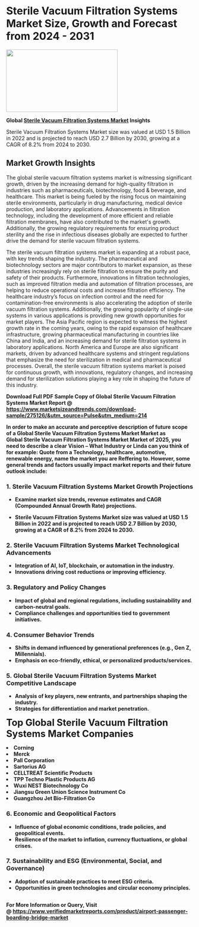 <H1>Sterile Vacuum Filtration Systems Market Size, Growth and Forecast from 2024 - 2031</H1><img class="aligncenter size-medium wp-image-584254" src="https://thirdeyenews.in/wp-content/uploads/2024/09/Global-Market-Research-300x168.jpeg" alt="" width="300" height="168" /><p><strong>Global&nbsp;<a href="https://www.marketsizeandtrends.com/download-sample/275126/&amp;utm_source=Pulse&amp;utm_medium=214">Sterile Vacuum Filtration Systems Market</a> Insights</strong></p><p>Sterile Vacuum Filtration Systems Market size was valued at USD 1.5 Billion in 2022 and is projected to reach USD 2.7 Billion by 2030, growing at a CAGR of 8.2% from 2024 to 2030.</p><p><h2>Market Growth Insights</h2> <p>The global sterile vacuum filtration systems market is witnessing significant growth, driven by the increasing demand for high-quality filtration in industries such as pharmaceuticals, biotechnology, food & beverage, and healthcare. This market is being fueled by the rising focus on maintaining sterile environments, particularly in drug manufacturing, medical device production, and laboratory applications. Advancements in filtration technology, including the development of more efficient and reliable filtration membranes, have also contributed to the market's growth. Additionally, the growing regulatory requirements for ensuring product sterility and the rise in infectious diseases globally are expected to further drive the demand for sterile vacuum filtration systems.</p> <p><strong></strong></p> <p>The sterile vacuum filtration systems market is expanding at a robust pace, with key trends shaping the industry. The pharmaceutical and biotechnology sectors are major contributors to market expansion, as these industries increasingly rely on sterile filtration to ensure the purity and safety of their products. Furthermore, innovations in filtration technologies, such as improved filtration media and automation of filtration processes, are helping to reduce operational costs and increase filtration efficiency. The healthcare industry’s focus on infection control and the need for contamination-free environments is also accelerating the adoption of sterile vacuum filtration systems. Additionally, the growing popularity of single-use systems in various applications is providing new growth opportunities for market players. The Asia Pacific region is expected to witness the highest growth rate in the coming years, owing to the rapid expansion of healthcare infrastructure, growing pharmaceutical manufacturing in countries like China and India, and an increasing demand for sterile filtration systems in laboratory applications. North America and Europe are also significant markets, driven by advanced healthcare systems and stringent regulations that emphasize the need for sterilization in medical and pharmaceutical processes. Overall, the sterile vacuum filtration systems market is poised for continuous growth, with innovations, regulatory changes, and increasing demand for sterilization solutions playing a key role in shaping the future of this industry.</p> <p><strong></p><p><span class=""><strong>Download Full PDF Sample Copy of Global Sterile Vacuum Filtration Systems Market Report</strong> @ <a href="https://www.marketsizeandtrends.com/download-sample/275126/&amp;utm_source=Pulse&amp;utm_medium=214" target="_blank">https://www.marketsizeandtrends.com/download-sample/275126/&amp;utm_source=Pulse&amp;utm_medium=214</a></span></p><p>In order to make an accurate and perceptive description of future scope of a Global&nbsp;Sterile Vacuum Filtration Systems Market Market as Global&nbsp;Sterile Vacuum Filtration Systems Market Market of 2025, you need to describe a clear Vision &ndash; What Industry or Linda can you think of for example: Quote from a Technology, healthcare, automotive, renewable energy, name the market you are Reffering to. However, some general trends and factors usually impact market reports and their future outlook include:</p><h3>1.&nbsp;<strong>Sterile Vacuum Filtration Systems Market Growth Projections</strong></h3><ul><li>Examine market size trends, revenue estimates and CAGR (Compounded Annual Growth Rate) projections.</li><li><p>Sterile Vacuum Filtration Systems Market size was valued at USD 1.5 Billion in 2022 and is projected to reach USD 2.7 Billion by 2030, growing at a CAGR of 8.2% from 2024 to 2030.</p></li></ul><h3>2.&nbsp;<strong>Sterile Vacuum Filtration Systems Market Technological Advancements</strong></h3><ul><li>Integration of AI, IoT, blockchain, or automation in the industry.</li><li>Innovations driving cost reductions or improving efficiency.</li></ul><h3>3.&nbsp;<strong>Regulatory and Policy Changes</strong></h3><ul><li>Impact of global and regional regulations, including sustainability and carbon-neutral goals.</li><li>Compliance challenges and opportunities tied to government initiatives.</li></ul><h3>4.&nbsp;<strong>Consumer Behavior Trends</strong></h3><ul><li>Shifts in demand influenced by generational preferences (e.g., Gen Z, Millennials).</li><li>Emphasis on eco-friendly, ethical, or personalized products/services.</li></ul><h3>5.&nbsp;<strong>Global Sterile Vacuum Filtration Systems Market Competitive Landscape</strong></h3><ul><li>Analysis of key players, new entrants, and partnerships shaping the industry.</li><li>Strategies for differentiation and market penetration.</li></ul><p data-pm-slice="1 1 []"><span style="color: inherit; font-family: inherit; font-size: 25px;">Top Global Sterile Vacuum Filtration Systems Market Companies</span></p><div class="" data-test-id=""><p><li>Corning</li><li> Merck</li><li> Pall Corporation</li><li> Sartorius AG</li><li> CELLTREAT Scientific Products</li><li> TPP Techno Plastic Products AG</li><li> Wuxi NEST Biotechnology Co</li><li> Jiangsu Green Union Science Instrument Co</li><li> Guangzhou Jet Bio-Filtration Co</li></p></div><h3>6.&nbsp;<strong>Economic and Geopolitical Factors</strong></h3><ul><li>Influence of global economic conditions, trade policies, and geopolitical events.</li><li>Resilience of the market to inflation, currency fluctuations, or global crises.</li></ul><h3>7.&nbsp;<strong>Sustainability and ESG (Environmental, Social, and Governance)</strong></h3><ul><li>Adoption of sustainable practices to meet ESG criteria.</li><li>Opportunities in green technologies and circular economy principles.</li></ul><h2><strong style="font-size: 14px;">For More Information or Query, Visit @&nbsp;</strong><a style="background-color: #ffffff; font-size: 14px;" href="https://www.marketsizeandtrends.com/report/sterile-vacuum-filtration-systems-market/" target="_blank">https://www.verifiedmarketreports.com/product/airport-passenger-boarding-bridge-market</a></h2>

